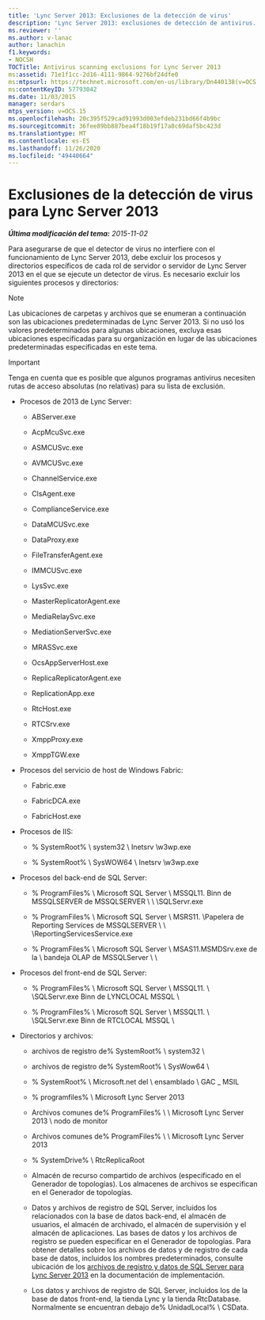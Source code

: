 ```yaml
---
title: 'Lync Server 2013: Exclusiones de la detección de virus'
description: 'Lync Server 2013: exclusiones de detección de antivirus.'
ms.reviewer: ''
ms.author: v-lanac
author: lanachin
f1.keywords:
- NOCSH
TOCTitle: Antivirus scanning exclusions for Lync Server 2013
ms:assetid: 71e1f1cc-2d16-4111-9864-9276bf24dfe0
ms:mtpsurl: https://technet.microsoft.com/en-us/library/Dn440138(v=OCS.15)
ms:contentKeyID: 57793042
ms.date: 11/03/2015
manager: serdars
mtps_version: v=OCS.15
ms.openlocfilehash: 20c395f529cad91993d003efdeb231bd66f4b9bc
ms.sourcegitcommit: 36fee89bb887bea4f18b19f17a8c69daf5bc423d
ms.translationtype: MT
ms.contentlocale: es-ES
ms.lasthandoff: 11/26/2020
ms.locfileid: "49440664"
---
```

# <a name="antivirus-scanning-exclusions-for-lync-server-2013"></a>Exclusiones de la detección de virus para Lync Server 2013

<div data-xmlns="http://www.w3.org/1999/xhtml">

<div class="topic" data-xmlns="http://www.w3.org/1999/xhtml" data-msxsl="urn:schemas-microsoft-com:xslt" data-cs="https://msdn.microsoft.com/">

<div data-asp="https://msdn2.microsoft.com/asp">



</div>

<div id="mainSection">

<div id="mainBody">

<span> </span>

_**Última modificación del tema:** 2015-11-02_

Para asegurarse de que el detector de virus no interfiere con el funcionamiento de Lync Server 2013, debe excluir los procesos y directorios específicos de cada rol de servidor o servidor de Lync Server 2013 en el que se ejecute un detector de virus. Es necesario excluir los siguientes procesos y directorios:

<div>


> [!NOTE]  
> Las ubicaciones de carpetas y archivos que se enumeran a continuación son las ubicaciones predeterminadas de Lync Server 2013. Si no usó los valores predeterminados para algunas ubicaciones, excluya esas ubicaciones especificadas para su organización en lugar de las ubicaciones predeterminadas especificadas en este tema.



</div>

<div>


> [!IMPORTANT]  
> Tenga en cuenta que es posible que algunos programas antivirus necesiten rutas de acceso absolutas (no relativas) para su lista de exclusión.



</div>

  - Procesos de 2013 de Lync Server:
    
      - ABServer.exe
    
      - AcpMcuSvc.exe
    
      - ASMCUSvc.exe
    
      - AVMCUSvc.exe
    
      - ChannelService.exe
    
      - ClsAgent.exe
    
      - ComplianceService.exe
    
      - DataMCUSvc.exe
    
      - DataProxy.exe
    
      - FileTransferAgent.exe
    
      - IMMCUSvc.exe
    
      - LysSvc.exe
    
      - MasterReplicatorAgent.exe
    
      - MediaRelaySvc.exe
    
      - MediationServerSvc.exe
    
      - MRASSvc.exe
    
      - OcsAppServerHost.exe
    
      - ReplicaReplicatorAgent.exe
    
      - ReplicationApp.exe
    
      - RtcHost.exe
    
      - RTCSrv.exe
    
      - XmppProxy.exe
    
      - XmppTGW.exe

  - Procesos del servicio de host de Windows Fabric:
    
      - Fabric.exe
    
      - FabricDCA.exe
    
      - FabricHost.exe

  - Procesos de IIS:
    
      - % SystemRoot% \\ system32 \\ Inetsrv \\w3wp.exe
    
      - % SystemRoot% \\ SysWOW64 \\ Inetsrv \\w3wp.exe

  - Procesos del back-end de SQL Server:
    
      - % ProgramFiles% \\ Microsoft SQL Server \\ MSSQL11. Binn de MSSQLSERVER de MSSQLSERVER \\ \\ \\SQLServr.exe
    
      - % ProgramFiles% \\ Microsoft SQL Server \\ MSRS11. \\Papelera de Reporting Services de MSSQLSERVER \\ \\ \\ReportingServicesService.exe
    
      - % ProgramFiles% \\ Microsoft SQL Server \\ MSAS11.MSMDSrv.exe de la \\ bandeja OLAP de MSSQLServer \\ \\

  - Procesos del front-end de SQL Server:
    
      - % ProgramFiles% \\ Microsoft SQL Server \\ MSSQL11. \\ \\SQLServr.exe Binn de LYNCLOCAL MSSQL \\
    
      - % ProgramFiles% \\ Microsoft SQL Server \\ MSSQL11. \\ \\SQLServr.exe Binn de RTCLOCAL MSSQL \\

  - Directorios y archivos:
    
      - archivos de registro de% SystemRoot% \\ system32 \\
    
      - archivos de registro de% SystemRoot% \\ SysWow64 \\
    
      - % SystemRoot% \\ Microsoft.net del \\ ensamblado \\ GAC \_ MSIL
    
      - % programfiles% \\ Microsoft Lync Server 2013
    
      - Archivos comunes de% ProgramFiles% \\ \\ Microsoft Lync Server 2013 \\ nodo de monitor
    
      - Archivos comunes de% ProgramFiles% \\ \\ Microsoft Lync Server 2013
    
      - % SystemDrive% \\ RtcReplicaRoot
    
      - Almacén de recurso compartido de archivos (especificado en el Generador de topologías). Los almacenes de archivos se especifican en el Generador de topologías.
    
      - Datos y archivos de registro de SQL Server, incluidos los relacionados con la base de datos back-end, el almacén de usuarios, el almacén de archivado, el almacén de supervisión y el almacén de aplicaciones. Las bases de datos y los archivos de registro se pueden especificar en el Generador de topologías. Para obtener detalles sobre los archivos de datos y de registro de cada base de datos, incluidos los nombres predeterminados, consulte ubicación de los [archivos de registro y datos de SQL Server para Lync Server 2013](lync-server-2013-sql-server-data-and-log-file-placement.md) en la documentación de implementación.
    
      - Los datos y archivos de registro de SQL Server, incluidos los de la base de datos front-end, la tienda Lync y la tienda RtcDatabase. Normalmente se encuentran debajo de% UnidadLocal% \\ CSData.

</div>

<span> </span>

</div>

</div>

</div>

